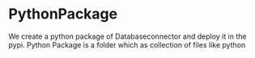 # PythonPackage
We create a python package of Databaseconnector and deploy it in the pypi. Python Package is a folder which as collection of files like python
